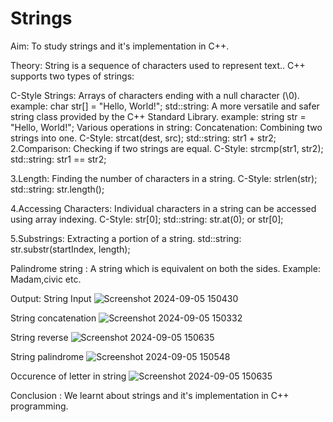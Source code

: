 # Strings

Aim:
To study strings and it's implementation in C++.

Theory:
String is a sequence of characters used to represent text.. C++ supports two types of strings:

C-Style Strings: Arrays of characters ending with a null character (\0). example: char str[] = "Hello, World!";
std::string: A more versatile and safer string class provided by the C++ Standard Library. example: string str = "Hello, World!";
Various operations in string:
Concatenation: Combining two strings into one. C-Style: strcat(dest, src); std::string: str1 + str2;
2.Comparison: Checking if two strings are equal. C-Style: strcmp(str1, str2); std::string: str1 == str2;

3.Length: Finding the number of characters in a string. C-Style: strlen(str); std::string: str.length();

4.Accessing Characters: Individual characters in a string can be accessed using array indexing. C-Style: str[0]; std::string: str.at(0); or str[0];

5.Substrings: Extracting a portion of a string. std::string: str.substr(startIndex, length);

Palindrome string :
A string which is equivalent on both the sides. Example: Madam,civic etc.

Output:
String Input
![Screenshot 2024-09-05 150430](https://github.com/user-attachments/assets/33458a71-0167-4dd1-b4b3-d37e0045a02c)


String concatenation
![Screenshot 2024-09-05 150332](https://github.com/user-attachments/assets/e348bdb4-7616-4b8e-bf4c-7c6f1e9ee4ba)


String reverse
![Screenshot 2024-09-05 150635](https://github.com/user-attachments/assets/0e55b7a4-2151-4505-a178-4d14f7cb8744)


String palindrome
![Screenshot 2024-09-05 150548](https://github.com/user-attachments/assets/1c6f4ee4-c47e-47af-a9ae-ad74f64be78c)


Occurence of letter in string
![Screenshot 2024-09-05 150635](https://github.com/user-attachments/assets/d6682c4d-2c8a-40e7-a81b-4a0013b763db)


Conclusion :
We learnt about strings and it's implementation in C++ programming.
